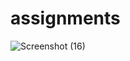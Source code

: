 # assignments

![Screenshot (16)](https://user-images.githubusercontent.com/110055422/212016547-e3b5813a-1d52-4103-a3a0-4d04d2f1e7ea.png)
